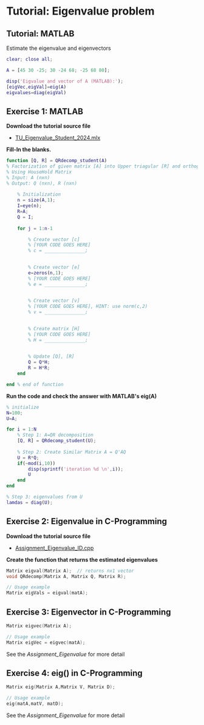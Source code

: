 # Tutorial: Eigenvalue problem

## Tutorial: MATLAB&#x20;

Estimate the eigenvalue and eigenvectors

```matlab
clear; close all;

A = [45 30 -25; 30 -24 68; -25 68 80];

disp('Eigvalue and vector of A (MATLAB):');
[eigVec,eigVal]=eig(A)
eigvalues=diag(eigVal)
```





## Exercise 1:  MATLAB

**Download the tutorial source file**

* &#x20;[TU\_Eigenvalue\_Student\_2024.mlx](https://github.com/ykkimhgu/NumericalProg-student/tree/main/tutorial/TU\_Eigenvalue)



**Fill-In the blanks.**&#x20;

```matlab
function [Q, R] = QRdecomp_student(A)  
% Factorization of given matrix [A] into Upper triagular [R] and orthogonormal [Q]
% Using HouseHold Matrix
% Input: A (nxn)
% Output: Q (nxn), R (nxn)
    
    % Initialization
    n = size(A,1);
    I=eye(n);
    R=A;
    Q = I;    
    
    for j = 1:n-1                

        % Create vector [c]
        % [YOUR CODE GOES HERE]
        % c = _______________;   
        

        % Create vector [e]
        e=zeros(n,1);
        % [YOUR CODE GOES HERE]
        % e = _______________;
        

        % Create vector [v]
        % [YOUR CODE GOES HERE], HINT: use norm(c,2)
        % v = _______________;
    

        % Create matrix [H]
        % [YOUR CODE GOES HERE]
        % H = _______________;

        
        % Update [Q], [R]
        Q = Q*H;
        R = H*R;
    end

end % end of function
```



**Run the code and check the answer with MATLAB's  eig(A)**

```matlab
% initialize  
N=100;
U=A; 

for i = 1:N 
    % Step 1: A=QR decomposition
    [Q, R] = QRdecomp_student(U); 
    
    % Step 2: Create Similar Matrix A = Q'AQ
    U = R*Q;   
    if(~mod(i,10))                
        disp(sprintf('iteration %d \n',i));
        U
    end
end

% Step 3: eigenvalues from U
lamdas = diag(U);
```



## Exercise 2: Eigenvalue in C-Programming



**Download the tutorial source file**

* [Assignment\_Eigenvalue\_ID.cpp](https://github.com/ykkimhgu/NumericalProg-student/blob/main/src/Assignment\_Eigenvalue\_ID.cpp)



**Create the function that returns the estimated eigenvalues**&#x20;

```c
Matrix eigval(Matrix A);  // returns nx1 vector
void QRdecomp(Matrix A, Matrix Q, Matrix R); 

// Usage example
Matrix eigVals = eigval(matA);  
```



## Exercise 3: Eigenvector in C-Programming

```c
Matrix eigvec(Matrix A);

// Usage example
Matrix eigVec = eigvec(matA);
```

See the _Assignment\_Eigenvalue_ for more detail



## Exercise 4: eig() in C-Programming

```c
Matrix eig(Matrix A,Matrix V, Matrix D);

// Usage example
eig(matA,matV, matD);
```

See the _Assignment\_Eigenvalue_ for more detail



